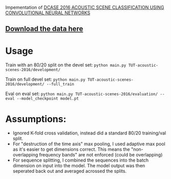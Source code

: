 Impementation of [DCASE 2016 ACOUSTIC SCENE CLASSIFICATION USING CONVOLUTIONAL NEURAL NETWORKS](http://dcase.community/documents/workshop2016/proceedings/Valenti-DCASE2016workshop.pdf)

## [Download the data here](https://uob-my.sharepoint.com/:f:/g/personal/qc19291_bristol_ac_uk/EvSxoCVp7JFFmrYoSn8xvhgBgqNCML4lrCIrw4E4nNsy1A?e=mD6Vat)

# Usage

Train with an 80/20 split on the devel set:
 `python main.py TUT-acoustic-scenes-2016/development/`

Train on full devel set:
`python main.py TUT-acoustic-scenes-2016/development/ --full_train`

Eval on eval set:
`python main.py TUT-acoustic-scenes-2016/evaluation/ --eval --model_checkpoint model.pt`



# Assumptions:
* Ignored K-fold cross validation, instead did a standard 80/20 training/val split.
* For "destruction of the time axis" max pooling, I used adaptive max pool as it's easier to get dimensions correct. This means the "non-overlapping frequency bands" are not enforced (could be overlapping)
* For sequence splitting, I combined the sequences into the batch dimension on input into the model. The model output was then seperated back out and averaged acrossed the splits.  

